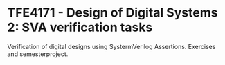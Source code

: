 # TFE4171 - Design of Digital Systems 2: SVA verification tasks
Verification of digital designs using SystermVerilog Assertions. Exercises and semesterproject.
